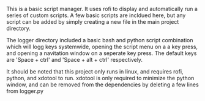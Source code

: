 This is a basic script manager. It uses rofi to display and automatically run a series of custom scripts. A few basic scripts are incldued here, but any script can be added by simply creating a new file in the main project directory. 

The logger directory included a basic bash and python script combination which will logg keys systemwide, opening the script menu on a a key press, and opening a navitation window on a seperate key press.
The default keys are 'Space + ctrl' and 'Space + alt + ctrl' respectively.

It should be noted that this project only runs in linux, and requires rofi, python, and xdotool to run. 
xdotool is only required to minimize the python window, and can be removed from the dependencies by deleting a few lines from logger.py

